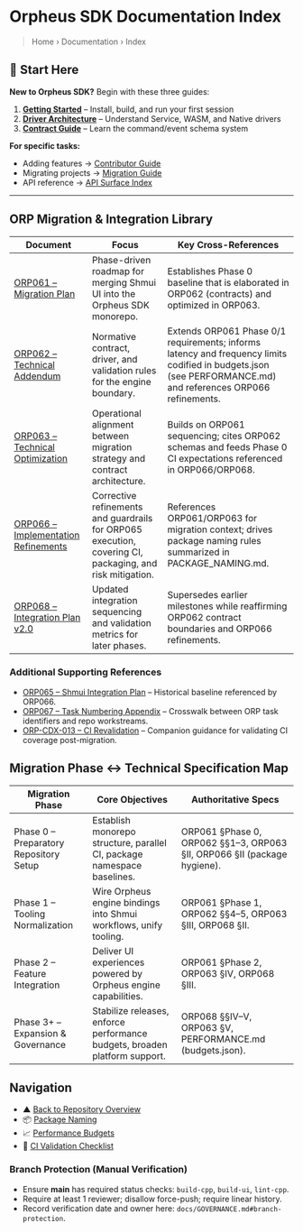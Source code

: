 # Orpheus SDK Documentation Index

> Home › Documentation › Index

## 🚀 Start Here

**New to Orpheus SDK?** Begin with these three guides:

1. **[Getting Started](GETTING_STARTED.md)** – Install, build, and run your first session
2. **[Driver Architecture](DRIVER_ARCHITECTURE.md)** – Understand Service, WASM, and Native drivers
3. **[Contract Guide](CONTRACT_DEVELOPMENT.md)** – Learn the command/event schema system

**For specific tasks:**
- Adding features → [Contributor Guide](../CONTRIBUTING.md)
- Migrating projects → [Migration Guide](MIGRATION_GUIDE.md)
- API reference → [API Surface Index](API_SURFACE_INDEX.md)

---

## ORP Migration & Integration Library

| Document | Focus | Key Cross-References |
| --- | --- | --- |
| [ORP061 – Migration Plan](<integration/ORP061 Migration Plan_ Consolidating Shmui UI into Orpheus SDK Monorepo.md>) | Phase-driven roadmap for merging Shmui UI into the Orpheus SDK monorepo. | Establishes Phase 0 baseline that is elaborated in ORP062 (contracts) and optimized in ORP063. |
| [ORP062 – Technical Addendum](<integration/ORP062 Technical Addendum_ Engine Contracts, Drivers, and Integration Guardrails.md>) | Normative contract, driver, and validation rules for the engine boundary. | Extends ORP061 Phase 0/1 requirements; informs latency and frequency limits codified in budgets.json (see PERFORMANCE.md) and references ORP066 refinements. |
| [ORP063 – Technical Optimization](<integration/ORP063 Technical Optimization_ Harmonizing Migration Strategy with Contract Architecture.md>) | Operational alignment between migration strategy and contract architecture. | Builds on ORP061 sequencing; cites ORP062 schemas and feeds Phase 0 CI expectations referenced in ORP066/ORP068. |
| [ORP066 – Implementation Refinements](<integration/ORP066 Technical Addendum_ Implementation Refinements for ORP065.md>) | Corrective refinements and guardrails for ORP065 execution, covering CI, packaging, and risk mitigation. | References ORP061/ORP063 for migration context; drives package naming rules summarized in PACKAGE_NAMING.md. |
| [ORP068 – Integration Plan v2.0](<integration/ORP068 Implementation Plan v2.0_ Orpheus SDK × Shmui Integration .md>) | Updated integration sequencing and validation metrics for later phases. | Supersedes earlier milestones while reaffirming ORP062 contract boundaries and ORP066 refinements. |

### Additional Supporting References

- [ORP065 – Shmui Integration Plan](<integration/ORP065 Implementation Plan v1_1 Orpheus SDK × Shmui Integration.md>) – Historical baseline referenced by ORP066.
- [ORP067 – Task Numbering Appendix](<integration/ORP067 Appendix_ Task Numbering Reference.md>) – Crosswalk between ORP task identifiers and repo workstreams.
- [ORP-CDX-013 – CI Revalidation](<ORP-CDX-013-ci-revalidation.md>) – Companion guidance for validating CI coverage post-migration.

## Migration Phase ↔ Technical Specification Map

| Migration Phase | Core Objectives | Authoritative Specs |
| --- | --- | --- |
| Phase 0 – Preparatory Repository Setup | Establish monorepo structure, parallel CI, package namespace baselines. | ORP061 §Phase 0, ORP062 §§1–3, ORP063 §II, ORP066 §II (package hygiene). |
| Phase 1 – Tooling Normalization | Wire Orpheus engine bindings into Shmui workflows, unify tooling. | ORP061 §Phase 1, ORP062 §§4–5, ORP063 §III, ORP068 §II. |
| Phase 2 – Feature Integration | Deliver UI experiences powered by Orpheus engine capabilities. | ORP061 §Phase 2, ORP063 §IV, ORP068 §III. |
| Phase 3+ – Expansion & Governance | Stabilize releases, enforce performance budgets, broaden platform support. | ORP068 §§IV–V, ORP063 §V, PERFORMANCE.md (budgets.json). |

## Navigation

- ▲ [Back to Repository Overview](../README.md)
- 📦 [Package Naming](PACKAGE_NAMING.md)
- 📈 [Performance Budgets](PERFORMANCE.md)
- 🧪 [CI Validation Checklist](<ORP-CDX-013-ci-revalidation.md>)

### Branch Protection (Manual Verification)
- Ensure **main** has required status checks: `build-cpp`, `build-ui`, `lint-cpp`.
- Require at least 1 reviewer; disallow force-push; require linear history.
- Record verification date and owner here: `docs/GOVERNANCE.md#branch-protection`.
